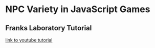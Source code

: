 # NPC Variety in JavaScript Games

## Franks Laboratory Tutorial

[link to youtube tutorial](https://youtu.be/aEDADLtLEbk)
